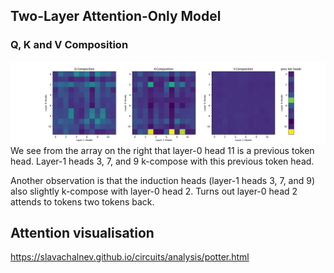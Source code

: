 ## Two-Layer Attention-Only Model

### Q, K and V Composition

![QKV Composition](assets/induction_heads.png)
We see from the array on the right that layer-0 head 11 is a previous token head. Layer-1 heads 3, 7, and 9 k-compose with this previous token head.

Another observation is that the induction heads (layer-1 heads 3, 7, and 9) also slightly k-compose with layer-0 head 2. Turns out layer-0 head 2 attends to tokens two tokens back.

## Attention visualisation
https://slavachalnev.github.io/circuits/analysis/potter.html
